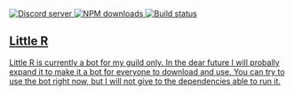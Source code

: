 <a href="https://discord.gg/WUTAaSW"><img src="https://discordapp.com/api/guilds/331998474545528833/embed.png" alt="Discord server" />
<a href="https://www.npmjs.com/package/discord.js"><img src="https://img.shields.io/npm/dt/discord.js.svg?maxAge=3600" alt="NPM downloads" />
<a href="https://travis-ci.org/CrawlingArc33/Little-R.svg"><img src="https://travis-ci.org/CrawlingArc33/Little-R.svg" alt="Build status" />
  
## Little R
Little R is currently a bot for my guild only.
In the dear future I will probally expand it to make it a bot for everyone to download and use.
You can try to use the bot right now, but I will not give to the dependencies able to run it.
